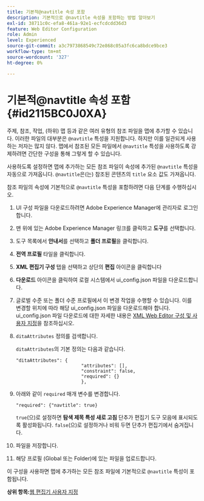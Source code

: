```yaml
---
title: 기본적@navtitle 속성 포함
description: 기본적으로 @navtitle 속성을 포함하는 방법 알아보기
exl-id: 38711c0c-efa8-461a-92e1-ecfcdcdd36d3
feature: Web Editor Configuration
role: Admin
level: Experienced
source-git-commit: a3c7973868549c72e868c05a3fc6ca8bdce9bce3
workflow-type: tm+mt
source-wordcount: '327'
ht-degree: 0%

---
```


# 기본적@navtitle 속성 포함 {#id2115BC0J0XA}

주제, 참조, 작업, \(하위\) 맵 등과 같은 여러 유형의 참조 파일을 맵에 추가할 수 있습니다. 이러한 파일의 대부분은 `@navtitle` 특성을 지원합니다. 하지만 이를 일관되게 사용하는 저자는 많지 않다. 맵에서 참조된 모든 파일에서 `@navtitle` 특성을 사용하도록 강제하려면 간단한 구성을 통해 그렇게 할 수 있습니다.

사용하도록 설정하면 맵에 추가하는 모든 참조 파일이 속성에 추가된 `@navtitle` 특성을 자동으로 가져옵니다. `@navtitle`은(는) 참조된 콘텐츠의 `title` 요소 값도 가져옵니다.

참조 파일의 속성에 기본적으로 `@navtitle` 특성을 포함하려면 다음 단계를 수행하십시오.

1. UI 구성 파일을 다운로드하려면 Adobe Experience Manager에 관리자로 로그인합니다.

1. 맨 위에 있는 Adobe Experience Manager 링크를 클릭하고 **도구**&#x200B;를 선택합니다.
1. 도구 목록에서 **안내서**&#x200B;를 선택하고 **폴더 프로필**&#x200B;을 클릭합니다.
1. **전역 프로필** 타일을 클릭합니다.
1. **XML 편집기 구성** 탭을 선택하고 상단의 **편집** 아이콘을 클릭합니다
1. **다운로드** 아이콘을 클릭하여 로컬 시스템에서 ui\_config.json 파일을 다운로드합니다.
1. 글로벌 수준 또는 폴더 수준 프로필에서 이 변경 작업을 수행할 수 있습니다. 이를 변경할 위치에 따라 해당 ui\_config.json 파일을 다운로드해야 합니다. ui\_config.json 파일 다운로드에 대한 자세한 내용은 [XML Web Editor 구성 및 사용자 지정](conf-folder-level.md#id2065G300O5Z)을 참조하십시오.

1. `ditaAttributes` 정의를 검색합니다.

   `ditaAttributes`의 기본 정의는 다음과 같습니다.

   ```
   "ditaAttributes": {
                           "attributes": [],
                           "constraint": false,
                           "required": {}
                           },
   ```

1. 아래와 같이 `required` 매개 변수를 변경합니다.

   ```
   "required": {"navtitle": true}
   ```

   `true`(으)로 설정하면 **탐색 제목 특성 새로 고침** 단추가 편집기 도구 모음에 표시되도록 활성화됩니다. `false`(으)로 설정하거나 비워 두면 단추가 편집기에서 숨겨집니다.
1. 파일을 저장합니다.

1. 해당 프로필 \(Global 또는 Folder\)에 있는 파일을 업로드합니다.


이 구성을 사용하면 맵에 추가하는 모든 참조 파일에 기본적으로 `@navtitle` 특성이 포함됩니다.



**상위 항목:**&#x200B;[&#x200B;웹 편집기 사용자 지정](conf-web-editor.md)
